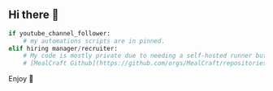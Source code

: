 ## Hi there 👋

```python
if youtube_channel_follower:
    # my automations scripts are in pinned.
elif hiring manager/recruiter:
    # My code is mostly private due to needing a self-hosted runner but some are public:
    # [MealCraft Github](https://github.com/orgs/MealCraft/repositories?q=visibility%3Apublic+archived%3Afalse)
```
Enjoy 💪

<!--
**kimjunte/kimjunte** is a ✨ _special_ ✨ repository because its `README.md` (this file) appears on your GitHub profile.

Here are some ideas to get you started:

- 🔭 I’m currently working on ...
- 🌱 I’m currently learning ...
- 👯 I’m looking to collaborate on ...
- 🤔 I’m looking for help with ...
- 💬 Ask me about ...
- 📫 How to reach me: ...
- 😄 Pronouns: ...
- ⚡ Fun fact: ...
-->
